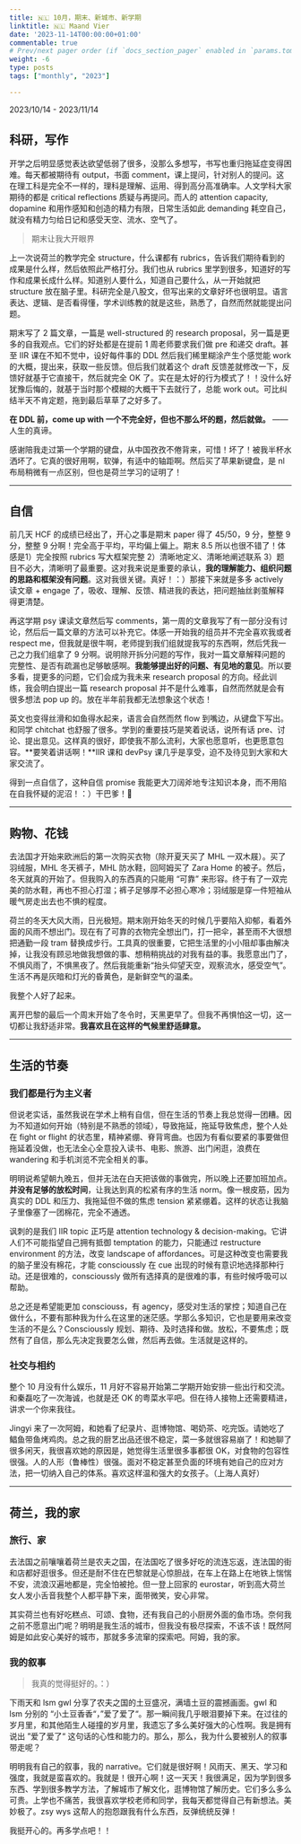 ```yaml
---
title: 🇳🇱 10月，期末、新城市、新学期
linktitle: 🇳🇱 Maand Vier
date: '2023-11-14T00:00:00+01:00'
commentable: true
# Prev/next pager order (if `docs_section_pager` enabled in `params.toml`)
weight: -6
type: posts
tags: ["monthly", "2023"]

---
```


2023/10/14 - 2023/11/14

## 科研，写作

开学之后明显感觉表达欲望低弱了很多，没那么多想写，书写也重归拖延症变得困难。每天都被期待有 output，书面 comment，课上提问，针对别人的提问。这在理工科是完全不一样的，理科是理解、运用、得到高分高准确率。人文学科大家期待的都是 critical reflections 质疑与再提问。而人的 attention capacity, dopamine 和用作感知和创造的精力有限，日常生活如此 demanding 耗空自己，就没有精力匀给日记和感受天空、流水、空气了。

> 期末让我大开眼界

上一次说荷兰的教学完全 structure，什么课都有 rubrics，告诉我们期待看到的成果是什么样，然后依照此严格打分。我们也从 rubrics 里学到很多，知道好的写作和成果长成什么样。知道别人要什么，知道自己要什么，从一开始就把 structure 放在脑子里。科研完全是八股文，但写出来的文章好坏也很明显。语言表达、逻辑、是否看得懂，学术训练教的就是这些，熟悉了，自然而然就能提出问题。

期末写了 2 篇文章，一篇是 well-structured 的 research proposal，另一篇是更多的自我观点。它们的好处都是在提前 1 周老师要求我们做 pre 和递交 draft。甚至 IIR 课在不知不觉中，设好每件事的 DDL 然后我们稀里糊涂产生个感觉能 work 的大概，提出来，获取一些反馈。但后我们就着这个 draft 反馈差就修改一下，反馈好就基于它直接干，然后就完全 OK 了。实在是太好的行为模式了！！没什么好犹豫后悔的，就基于当时那个模糊的大概干下去就行了，总能 work out。可比纠结半天不肯定题，拖到最后草草了之好多了。

**在 DDL 前，come up with 一个不完全好，但也不那么坏的题，然后就做。** ——人生的真谛。

感谢陪我走过第一个学期的键盘，从中国孜孜不倦背来，可惜！坏了！被我半杯水洒坏了。它真的很好用啊，软弹，有适中的轴距啊。然后买了苹果新键盘，是 nl 布局稍微有一点区别，但也是荷兰学习的证明了！

---

## 自信

前几天 HCF 的成绩已经出了，开心之事是期末 paper 得了 45/50，9 分，整整 9 分，整整 9 分啊！完全高于平均，平均偏上偏上。期末 8.5 所以也很不错了！体感是1）完全按照 rubrics 写大框架完整 2）清晰地定义、清晰地阐述联系 3）题目不必大，清晰明了最重要。这对我来说是重要的承认，**我的理解能力、组织问题的思路和框架没有问题**。这对我很关键。真好！：）那接下来就是多多 actively 读文章 + engage 了，吸收、理解、反馈、精进我的表达，把问题抽丝剥茧解释得更清楚。

再这学期 psy 课读文章然后写 comments，第一周的文章我写了有一部分没有讨论，然后后一篇文章的方法可以补充它。体感一开始我的组员并不完全喜欢我或者 respect me，但我就是很牛啊，老师提到我们组就提我写的东西啊，然后凭我一己之力我们组拿了 9 分啊。说明除开拆分问题的写作，我对一篇文章解释问题的完整性、是否有疏漏也足够敏感啊。**我能够提出好的问题、有见地的意见**。所以要多看，提更多的问题，它们会成为我未来 research proposal 的方向。经此训练，我会明白提出一篇 research proposal 并不是什么难事，自然而然就是会有很多想法 pop up 的。放在半年前我都无法想象这个状态！

英文也变得丝滑和如鱼得水起来，语言会自然而然 flow 到嘴边，从键盘下写出。和同学 chitchat 也舒服了很多。学到的重要技巧是笑着说话，说所有话 pre、讨论、提出意见。这样真的很好，即使我不那么流利，大家也愿意听，也更愿意包容。**要笑着讲话啊！**IIR 课和 devPsy 课几乎是享受，迫不及待见到大家和大家交流了。

得到一点自信了，这种自信 promise 我能更大刀阔斧地专注知识本身，而不用陷在自我怀疑的泥沼！：）干巴爹！🎉

---

## 购物、花钱

去法国才开始来欧洲后的第一次购买衣物（除开夏天买了 MHL 一双木屐）。买了羽绒服，MHL 冬天裤子，MHL 防水鞋，回阿姆买了 Zara Home 的被子。然后，冬天就真的开始了。但我购入的东西真的只能用 “可靠” 来形容。终于有了一双完美的防水鞋，再也不担心打湿；裤子足够厚不必担心寒冷；羽绒服是穿一件短袖从暖气房走出去也不惧的程度。

荷兰的冬天大风大雨，日光极短。期末刚开始冬天的时候几乎要陷入抑郁，看着外面的风雨不想出门。现在有了可靠的衣物完全想出门，打一把伞，甚至雨不大很想把通勤一段 tram 替换成步行。工具真的很重要，它把生活里的小小阻却事由解决掉，让我没有顾忌地做我想做的事、想稍稍挑战的对我有益的事。我愿意出门了，不惧风雨了，不惧黑夜了。然后我能重新“抬头仰望天空，观察流水，感受空气”。生活不再是灰暗和灯光的昏黄色，是新鲜空气的温柔。

我整个人好了起来。

离开巴黎的最后一个周末开始了冬令时，天黑更早了。但我不再惧怕这一切，这一切都让我舒适非常。**我喜欢且在这样的气候里舒适肆意。**

---

## 生活的节奏

### 我们都是行为主义者

但说老实话，虽然我说在学术上稍有自信，但在生活的节奏上我总觉得一团糟。因为不知道如何开始（特别是不熟悉的领域），导致拖延，拖延导致焦虑，整个人处在 fight or flight 的状态里，精神紧绷、脊背弯曲。也因为有看似要紧的事要做但拖延着没做，也无法全心全意投入读书、电影、旅游、出门闲逛，浪费在 wandering 和手机浏览不完全相关的事。

明明说希望朝九晚五，但并无法在白天把该做的事做完，所以晚上还要加班加点。**并没有足够的放松时间**，让我达到真的松紧有序的生活 norm。像一根皮筋，因为真实的 DDL 和压力、我拖延但不做的焦虑 tension 紧紧绷着。这样的状态让我脑子里像塞了一团棉花，完全不通透。

讽刺的是我们 IIR topic 正巧是 attention technology & decision-making。它讲人们不可能指望自己拥有抵御 temptation 的能力，只能通过 restructure environment 的方法，改变 landscape of affordances。可是这种改变也需要我的脑子里没有棉花，才能 conscioussly 在 cue 出现的时候有意识地选择那种行动。还是很难的，conscioussly 做所有选择真的是很难的事，有些时候呼吸可以帮助。

总之还是希望能更加 consciouss，有 agency，感受对生活的掌控；知道自己在做什么，不要有那种我为什么在这里的迷茫感。学那么多知识，它也是要用来改变生活的不是么？Conscioussly 规划、期待、及时选择和做。放松，不要焦虑；既然有了自信，那么先决定我要怎么做，然后再去做。生活就是这样的。

### 社交与相约

整个 10 月没有什么娱乐，11 月好不容易开始第二学期开始安排一些出行和交流。和秦磊吃了一次海诚，也就是还 OK 的粤菜水平吧。但在待人接物上还需要精进，讲求一个你来我往。

Jingyi 来了一次阿姆，和她看了纪录片、逛博物馆、喝奶茶、吃完饭。请她吃了鲳鱼带鱼烤鸡肉。总之我的厨艺出品还很不稳定，菜一多就很容易崩了！和她聊了很多闲天，我很喜欢她的原因是，她觉得生活里很多事都很 OK，对食物的包容性很强。人的人形（鲁棒性）很强。面对不稳定甚至负面的环境有她自己的应对方法，把一切纳入自己的体系。喜欢这样温和强大的女孩子。（上海人真好）

---

## 荷兰，我的家

### 旅行、家

去法国之前嚷嚷着荷兰是农夫之国，在法国吃了很多好吃的流连忘返，连法国的街和店都好逛很多。但还是耐不住在巴黎就是心惊胆战，在车上在路上在地铁上惴惴不安，流浪汉遍地都是，完全怕被抢。但一登上回家的 eurostar，听到高大荷兰女人发小舌音我整个人都平静下来，面带微笑，安心非常。

其实荷兰也有好吃糕点、可颂、食物，还有我自己的小厨房外面的鱼市场。奈何我之前不愿意出门呢？明明是我生活的城市，但我没有极尽探索，不该不该！既然阿姆是如此安心美好的城市，那就多多流窜的探索吧。阿姆，我的家。

### 我的叙事

> 我真的觉得挺好的。：）

下雨天和 lsm gwl 分享了农夫之国的土豆盛况，满墙土豆的震撼画面。gwl 和 lsm 分别的 “小土豆香香“，”爱了爱了“。那一瞬间我几乎眼泪要掉下来。在过往的岁月里，和其他陌生人碰撞的岁月里，我遗忘了多么美好强大的心性啊。我是拥有说出 ”爱了爱了“ 这句话的心性和能力的。那么，那么，我为什么要被别人的叙事带走呢？

明明我有自己的叙事，我的 narrative。它们就是很好啊！风雨天、黑天、学习和强度，我就是蛮喜欢的。我就是！很开心啊！这一天天！我很满足，因为学到很多东西、学到很多教学方法，了解城市了解文化，逛博物馆了解历史。它们多么多么可贵。上学也不痛苦，我很喜欢学校老师和同学，我每天都觉得自己有新想法。美妙极了。zsy wys 这帮人的抱怨跟我有什么东西，反弹统统反弹！

我挺开心的。再多学点吧！！